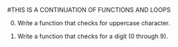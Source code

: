 #THIS IS A CONTINUATION OF FUNCTIONS AND LOOPS

0. Write a function that checks for uppercase character.

1. Write a function that checks for a digit (0 through 9).






